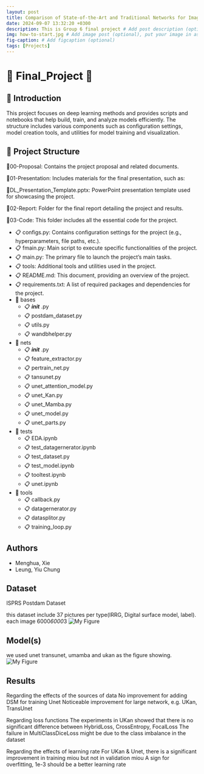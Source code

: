 ```yaml
---
layout: post
title: Comparison of State-of-the-Art and Traditional Networks for Image Segmentation on the ISPRS Potsdam Dataset
date: 2024-09-07 13:32:20 +0300
description: This is Group 6 final project # Add post description (optional)
img: how-to-start.jpg # Add image post (optional), put your image in assets/img/
fig-caption: # Add figcaption (optional)
tags: [Projects]
---
```



# __🎲 Final_Project 🎲__

## 🌌 Introduction

This project focuses on deep learning methods and provides scripts and notebooks that help build, train, and analyze models efficiently. The structure includes various components such as configuration settings, model creation tools, and utilities for model training and visualization.

## 📂 Project Structure
📂00-Proposal: Contains the project proposal and related documents.

📂01-Presentation: Includes materials for the final presentation, such as:

📂DL_Presentation_Template.pptx: PowerPoint presentation template used for showcasing the project.

📂02-Report: Folder for the final report detailing the project and results.

📂03-Code: This folder includes all the essential code for the project.

- 📋 configs.py: Contains configuration settings for the project (e.g., hyperparameters, file paths, etc.).
- 📋 fmain.py: Main script to execute specific functionalities of the project.
- 📋 main.py: The primary file to launch the project’s main tasks.
- 📋 tools: Additional tools and utilities used in the project.
- 📋 README.md: This document, providing an overview of the project.
- 📋 requirements.txt: A list of required packages and dependencies for the project.
- 📂 bases
    - 📋 ___init___ .py
    - 📋 postdam_dataset.py
    - 📋 utils.py
    - 📋 wandbhelper.py
- 📂 nets
    - 📋 ___init___ .py
    - 📋 feature_extractor.py
    - 📋 pertrain_net.py
    - 📋 tansunet.py
    - 📋 unet_attention_model.py
    - 📋 unet_Kan.py
    - 📋 unet_Mamba.py
    - 📋 unet_model.py
    - 📋 unet_parts.py
- 📂 tests
    - 📋 EDA.ipynb
    - 📋 test_datagernerator.ipynb
    - 📋 test_dataset.py
    - 📋 test_model.ipynb
    - 📋 tooltest.ipynb
    - 📋 unet.ipynb
- 📂 tools
    - 📋 callback.py
    - 📋 datagernerator.py
    - 📋 datasplitor.py
    - 📋 training_loop.py

## Authors
 - Menghua, Xie
 - Leung, Yiu Chung

## Dataset
ISPRS Postdam Dataset

this dataset include 37 pictures per type(IRRG, Digital surface model, label).
each image 6000*6000*3
![My Figure]({{site.baseurl}}/assets/img/imagestr.png)
## Model(s)
we used unet transunet, umamba and ukan as the figure showing.
![My Figure]({{site.baseurl}}/assets/img/result.png)
## Results
Regarding the effects of the sources of data
No improvement for adding DSM for training Unet
Noticeable improvement for large network, e.g. UKan, TransUnet

Regarding loss functions
The experiments in UKan showed that there is no significant difference between HybridLoss, CrossEntropy, FocalLoss
The failure in MultiClassDiceLoss might be due to the class imbalance in the dataset

Regarding the effects of learning rate
For UKan & Unet, there is a significant improvement in training miou but not in validation miou
A sign for overfitting, 1e-3 should be a better learning rate